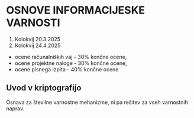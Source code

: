 # OSNOVE INFORMACIJESKE VARNOSTI

1. Kolokvij 20.3.2025
2. Kolokvij 24.4.2025
   
- ocene računalniških vaj - 30% končne ocene,
- ocene projektne naloge - 30% končne ocene,
- ocene pisnega izpita - 40% končne ocene

## Uvod v kriptografijo

Osnava za številne varnostne mehanizme, ni pa rešitev za vseh varnostnih naprav.